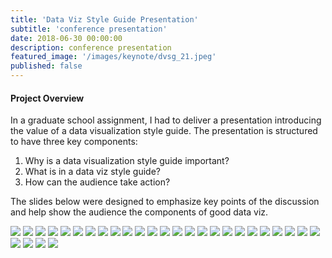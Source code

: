 ```yaml
---
title: 'Data Viz Style Guide Presentation'
subtitle: 'conference presentation'
date: 2018-06-30 00:00:00
description: conference presentation
featured_image: '/images/keynote/dvsg_21.jpeg'
published: false
---
```



#### Project Overview

In a graduate school assignment, I had to deliver a presentation introducing the value of a data visualization style guide. The presentation is structured to have three key components:
1. Why is a data visualization style guide important?
2. What is in a data viz style guide?
3. How can the audience take action?

The slides below were designed to emphasize key points of the discussion and help show the audience the components of good data viz. 
<br/>

<div class="gallery" data-columns="3">
    <img src="/images/keynote/dvsg_01.jpeg">
    <img src="/images/keynote/dvsg_02.jpeg">
    <img src="/images/keynote/dvsg_03.jpeg">
    <img src="/images/keynote/dvsg_04.jpeg">
    <img src="/images/keynote/dvsg_05.jpeg">
    <img src="/images/keynote/dvsg_06.jpeg">  
    <img src="/images/keynote/dvsg_07.jpeg">
    <img src="/images/keynote/dvsg_08.jpeg">
    <img src="/images/keynote/dvsg_09.jpeg">
    <img src="/images/keynote/dvsg_10.jpeg">
    <img src="/images/keynote/dvsg_11.jpeg">
    <img src="/images/keynote/dvsg_12.jpeg">
    <img src="/images/keynote/dvsg_13.jpeg">
    <img src="/images/keynote/dvsg_14.jpeg">
    <img src="/images/keynote/dvsg_15.jpeg">
    <img src="/images/keynote/dvsg_16.jpeg">
    <img src="/images/keynote/dvsg_17.jpeg">
    <img src="/images/keynote/dvsg_18.jpeg">
    <img src="/images/keynote/dvsg_19.jpeg">
    <img src="/images/keynote/dvsg_20.jpeg">
    <img src="/images/keynote/dvsg_21.jpeg">
    <img src="/images/keynote/dvsg_22.jpeg">
    <img src="/images/keynote/dvsg_23.jpeg">
    <img src="/images/keynote/dvsg_24.jpeg">
    <img src="/images/keynote/dvsg_25.jpeg">
    <img src="/images/keynote/dvsg_26.jpeg">
    <img src="/images/keynote/dvsg_27.jpeg"> 
    <img src="/images/keynote/dvsg_28.jpeg">
    <img src="/images/keynote/dvsg_29.jpeg">  
</div>